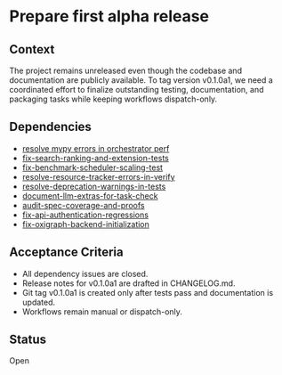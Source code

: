 # Prepare first alpha release

## Context
The project remains unreleased even though the codebase and documentation are
publicly available. To tag version v0.1.0a1, we need a coordinated effort to
finalize outstanding testing, documentation, and packaging tasks while keeping
workflows dispatch-only.

## Dependencies
 - [resolve mypy errors in orchestrator perf][resolve-mypy-errors]
- [fix-search-ranking-and-extension-tests](fix-search-ranking-and-extension-tests.md)
- [fix-benchmark-scheduler-scaling-test](fix-benchmark-scheduler-scaling-test.md)
- [resolve-resource-tracker-errors-in-verify](resolve-resource-tracker-errors-in-verify.md)
- [resolve-deprecation-warnings-in-tests](resolve-deprecation-warnings-in-tests.md)
- [document-llm-extras-for-task-check](document-llm-extras-for-task-check.md)
- [audit-spec-coverage-and-proofs](audit-spec-coverage-and-proofs.md)
- [fix-api-authentication-regressions](fix-api-authentication-regressions.md)
- [fix-oxigraph-backend-initialization](fix-oxigraph-backend-initialization.md)

[resolve-mypy-errors]: resolve-mypy-errors-in-orchestrator-perf-and-search-core.md

## Acceptance Criteria
- All dependency issues are closed.
- Release notes for v0.1.0a1 are drafted in CHANGELOG.md.
- Git tag v0.1.0a1 is created only after tests pass and documentation is updated.
- Workflows remain manual or dispatch-only.

## Status
Open
